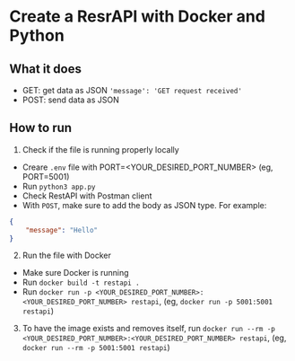 # Create a ResrAPI with Docker and Python

## What it does
- GET: get data as JSON `'message': 'GET request received'`
- POST: send data as JSON

## How to run
1. Check if the file is running properly locally
- Creare `.env` file with PORT=<YOUR_DESIRED_PORT_NUMBER> (eg, PORT=5001)
- Run `python3 app.py`
- Check RestAPI with Postman client
- With `POST`, make sure to add the body as JSON type. For example:

```JSON
{
    "message": "Hello"
}
```


2. Run the file with Docker
- Make sure Docker is running
- Run `docker build -t restapi . `
- Run `docker run -p <YOUR_DESIRED_PORT_NUMBER>:<YOUR_DESIRED_PORT_NUMBER> restapi`, (eg, `docker run -p 5001:5001 restapi`)

3. To have the image exists and removes itself, run `docker run --rm -p <YOUR_DESIRED_PORT_NUMBER>:<YOUR_DESIRED_PORT_NUMBER> restapi`, (eg, `docker run --rm -p 5001:5001 restapi`)
